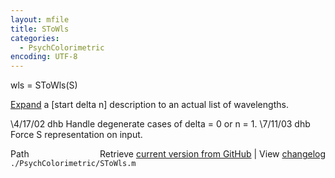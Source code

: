 ```yaml
---
layout: mfile
title: SToWls
categories:
  - PsychColorimetric
encoding: UTF-8
---
```


wls = SToWls(S)

[Expand](/docs/Expand) a [start delta n] description to an actual
list of wavelengths.

\4/17/02  dhb  Handle degenerate cases of delta = 0 or n = 1.
\7/11/03  dhb  Force S representation on input.


<div class="code_header" style="text-align:right;">
  <span style="float:left;">Path&nbsp;&nbsp;</span> <span class="counter">Retrieve <a href=
  "https://raw.github.com/Psychtoolbox-3/Psychtoolbox-3/beta/./PsychColorimetric/SToWls.m">current version from GitHub</a> | View <a href=
  "https://github.com/Psychtoolbox-3/Psychtoolbox-3/commits/beta/./PsychColorimetric/SToWls.m">changelog</a></span>
</div>
<div class="code">
  <code>./PsychColorimetric/SToWls.m</code>
</div>
